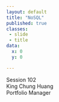 ```yaml
---
layout: default
title: "NoSQL"
published: true
classes:
 - slide
 - title
data:
  x: 0
  y: 0

---
```


<div class="session">Session 102</div>
<div class="vcard">
  <div class="n">King Chung Huang</div>
  <div class="title">Portfolio Manager</div>
</div>
